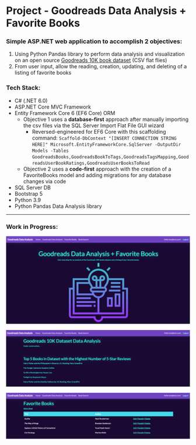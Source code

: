 # Project - Goodreads Data Analysis + Favorite Books

### Simple ASP.NET web application to accomplish 2 objectives:
1. Using Python Pandas library to perform data analysis and visualization on an open source [Goodreads 10K book dataset](https://github.com/zygmuntz/goodbooks-10k) (CSV flat flies)
2. From user input, allow the reading, creation, updating, and deleting of a listing of favorite books 


### Tech Stack:
* C# (.NET 6.0)
* ASP.NET Core MVC Framework
* Entity Framework Core 6 (EF6 Core) ORM
    * Objective 1 uses a **database-first** approach after manually importing the csv files via the SQL Server Import Flat File GUI wizard
        * Reversed-engineered for EF6 Core with this scaffolding command: `Scaffold-DbContext "[INSERT CONNECTION STRING HERE]" Microsoft.EntityFrameworkCore.SqlServer -OutputDir Models -Tables GoodreadsBooks,GoodreadsBookToTags,GoodreadsTagsMapping,GoodreadsUserBookRatings,GoodreadsUserBooksToRead`
    * Objective 2 uses a **code-first** approach with the creation of a FavoriteBooks model and adding migrations for any database changes via code
* SQL Server DB
* Bootstrap 5
* Python 3.9
* Python Pandas Data Analysis library

<hr>

### Work in Progress:
![Alt text](readme_imgs/home-page.png)

![Alt text](readme_imgs/goodreads.png)

![Alt text](readme_imgs/favorite-books.png)